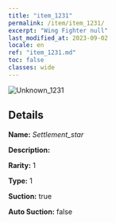 ```yaml
---
title: "item_1231"
permalink: /item/item_1231/
excerpt: "Wing Fighter null"
last_modified_at: 2023-09-02
locale: en
ref: "item_1231.md"
toc: false
classes: wide
---
```



 ![Unknown_1231](/images/item/Settlement_star_p.png)



## Details

 **Name:** *Settlement_star* 

 **Description:** 

 **Rarity:** 1 

 **Type:** 1 

 **Suction:** true 

 **Auto Suction:** false 


